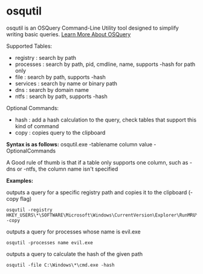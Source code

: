 # osqutil

osqutil is an OSQuery Command-Line Utility tool designed to simplify writing basic queries.
[Learn More About OSQuery](https://osquery.io/)

Supported Tables:
  - registry  : search by path
  - processes : search by path, pid, cmdline, name, supports -hash for path only
  - file      : search by path, supports -hash
  - services  : search by name or binary path
  - dns       : search by domain name
  - ntfs      : search by path, supports -hash

Optional Commands:
  - hash : add a hash calculation to the query, check tables that support this kind of command
  - copy : copies query to the clipboard

**Syntax is as follows:**
osqutil.exe -tablename column value -OptionalCommands

A Good rule of thumb is that if a table only supports one column, such as -dns or -ntfs, the column name isn't specified

**Examples:**

outputs a query for a specific registry path and copies it to the clipboard (-copy flag)
````console
osqutil -registry HKEY_USERS\*\SOFTWARE\Microsoft\Windows\CurrentVersion\Explorer\RunMRU\* -copy
````
outputs a query for processes whose name is evil.exe
````console
osqutil -processes name evil.exe
````
outputs a query to calculate the hash of the given path
````console
osqutil -file C:\Windows\*\cmd.exe -hash
````
